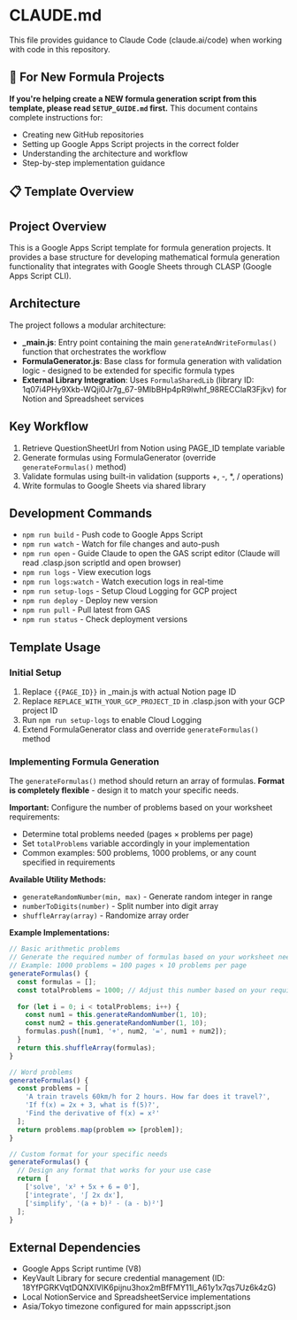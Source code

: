 # CLAUDE.md

This file provides guidance to Claude Code (claude.ai/code) when working with code in this repository.

## 🎯 For New Formula Projects

**If you're helping create a NEW formula generation script from this template, please read `SETUP_GUIDE.md` first.** This document contains complete instructions for:
- Creating new GitHub repositories
- Setting up Google Apps Script projects in the correct folder
- Understanding the architecture and workflow
- Step-by-step implementation guidance

## 📋 Template Overview

## Project Overview

This is a Google Apps Script template for formula generation projects. It provides a base structure for developing mathematical formula generation functionality that integrates with Google Sheets through CLASP (Google Apps Script CLI).

## Architecture

The project follows a modular architecture:

- **_main.js**: Entry point containing the main `generateAndWriteFormulas()` function that orchestrates the workflow
- **FormulaGenerator.js**: Base class for formula generation with validation logic - designed to be extended for specific formula types
- **External Library Integration**: Uses `FormulaSharedLib` (library ID: 1q07i4PHy9Xkb-WQji0Jr7g_67-9MIbBHp4pR9lwhf_98RECClaR3Fjkv) for Notion and Spreadsheet services

## Key Workflow

1. Retrieve QuestionSheetUrl from Notion using PAGE_ID template variable
2. Generate formulas using FormulaGenerator (override `generateFormulas()` method)
3. Validate formulas using built-in validation (supports +, -, *, / operations)
4. Write formulas to Google Sheets via shared library

## Development Commands

- `npm run build` - Push code to Google Apps Script
- `npm run watch` - Watch for file changes and auto-push
- `npm run open` - Guide Claude to open the GAS script editor (Claude will read .clasp.json scriptId and open browser)
- `npm run logs` - View execution logs
- `npm run logs:watch` - Watch execution logs in real-time
- `npm run setup-logs` - Setup Cloud Logging for GCP project
- `npm run deploy` - Deploy new version
- `npm run pull` - Pull latest from GAS
- `npm run status` - Check deployment versions

## Template Usage

### Initial Setup
1. Replace `{{PAGE_ID}}` in _main.js with actual Notion page ID
2. Replace `REPLACE_WITH_YOUR_GCP_PROJECT_ID` in .clasp.json with your GCP project ID
3. Run `npm run setup-logs` to enable Cloud Logging
4. Extend FormulaGenerator class and override `generateFormulas()` method

### Implementing Formula Generation
The `generateFormulas()` method should return an array of formulas. **Format is completely flexible** - design it to match your specific needs.

**Important:** Configure the number of problems based on your worksheet requirements:
- Determine total problems needed (pages × problems per page)
- Set `totalProblems` variable accordingly in your implementation
- Common examples: 500 problems, 1000 problems, or any count specified in requirements

**Available Utility Methods:**
- `generateRandomNumber(min, max)` - Generate random integer in range
- `numberToDigits(number)` - Split number into digit array
- `shuffleArray(array)` - Randomize array order

**Example Implementations:**
```javascript
// Basic arithmetic problems
// Generate the required number of formulas based on your worksheet needs
// Example: 1000 problems = 100 pages × 10 problems per page
generateFormulas() {
  const formulas = [];
  const totalProblems = 1000; // Adjust this number based on your requirements
  
  for (let i = 0; i < totalProblems; i++) {
    const num1 = this.generateRandomNumber(1, 10);
    const num2 = this.generateRandomNumber(1, 10);
    formulas.push([num1, '+', num2, '=', num1 + num2]);
  }
  return this.shuffleArray(formulas);
}

// Word problems  
generateFormulas() {
  const problems = [
    'A train travels 60km/h for 2 hours. How far does it travel?',
    'If f(x) = 2x + 3, what is f(5)?',
    'Find the derivative of f(x) = x²'
  ];
  return problems.map(problem => [problem]);
}

// Custom format for your specific needs
generateFormulas() {
  // Design any format that works for your use case
  return [
    ['solve', 'x² + 5x + 6 = 0'],
    ['integrate', '∫ 2x dx'],
    ['simplify', '(a + b)² - (a - b)²']
  ];
}
```

## External Dependencies

- Google Apps Script runtime (V8)
- KeyVault Library for secure credential management (ID: 18YfPGRKVqtDQNXIVIK6pijnu3hox2mBfFMY11l_A61y1x7qs7Uz6k4zG)
- Local NotionService and SpreadsheetService implementations
- Asia/Tokyo timezone configured for main appsscript.json
